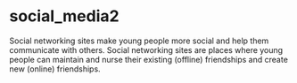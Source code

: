 # social_media2
Social networking sites make young people more social and help them communicate with others. Social networking sites are places where young people can maintain and nurse their existing (offline) friendships and create new (online) friendships.
